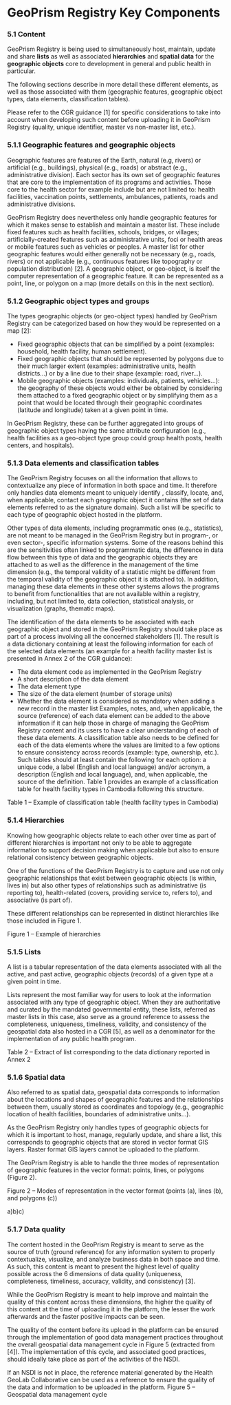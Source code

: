 # GeoPrism Registry Key Components

### 5.1 Content

GeoPrism Registry is being used to simultaneously host, maintain, update and share **lists** as well as associated **hierarchies** and **spatial data** for the **geographic objects** core to development in general and public health in particular.

The following sections describe in more detail these different elements, as well as those associated with them (geographic features, geographic object types, data elements, classification tables).

Please refer to the CGR guidance \[1] for specific considerations to take into account when developing such content before uploading it in GeoPrism Registry (quality, unique identifier, master vs non-master list, etc.).

### 5.1.1 Geographic features and geographic objects&#x20;

Geographic features are features of the Earth, natural (e.g, rivers) or artificial (e.g., buildings), physical (e.g., roads) or abstract (e.g., administrative division). Each sector has its own set of geographic features that are core to the implementation of its programs and activities. Those core to the health sector for example include but are not limited to: health facilities, vaccination points, settlements, ambulances, patients, roads and administrative divisions.

GeoPrism Registry does nevertheless only handle geographic features for which it makes sense to establish and maintain a master list. These include fixed features such as health facilities, schools, bridges, or villages; artificially-created features such as administrative units, foci or health areas or mobile features such as vehicles or peoples. A master list for other geographic features would either generally not be necessary (e.g., roads, rivers) or not applicable (e.g., continuous features like topography or population distribution) \[2]. A geographic object, or geo-object, is itself the computer representation of a geographic feature. It can be represented as a point, line, or polygon on a map (more details on this in the next section).&#x20;

### 5.1.2 Geographic object types and groups&#x20;

The types geographic objects (or geo-object types) handled by GeoPrism Registry can be categorized based on how they would be represented on a map \[2]:&#x20;

* Fixed geographic objects that can be simplified by a point (examples: household, health facility, human settlement).&#x20;
* Fixed geographic objects that should be represented by polygons due to their much larger extent (examples: administrative units, health districts...) or by a line due to their shape (example: road, river...).&#x20;
* Mobile geographic objects (examples: individuals, patients, vehicles...): the geography of these objects would either be obtained by considering them attached to a fixed geographic object or by simplifying them as a point that would be located through their geographic coordinates (latitude and longitude) taken at a given point in time.&#x20;

In GeoPrism Registry, these can be further aggregated into groups of geographic object types having the same attribute configuration (e.g., health facilities as a geo-object type group could group health posts, health centers, and hospitals).

### 5.1.3 Data elements and classification tables

The GeoPrism Registry focuses on all the information that allows to contextualize any piece of information in both space and time. It therefore only handles data elements meant to uniquely identify , classify, locate, and, when applicable, contact each geographic object it contains (the set of data elements referred to as the signature domain). Such a list will be specific to each type of geographic object hosted in the platform.

Other types of data elements, including programmatic ones (e.g., statistics), are not meant to be managed in the GeoPrism Registry but in program-, or even sector-, specific information systems. Some of the reasons behind this are the sensitivities often linked to programmatic data, the difference in data flow between this type of data and the geographic objects they are attached to as well as the difference in the management of the time dimension (e.g., the temporal validity of a statistic might be different from the temporal validity of the geographic object it is attached to). In addition, managing these data elements in these other systems allows the programs to benefit from functionalities that are not available within a registry, including, but not limited to, data collection, statistical analysis, or visualization (graphs, thematic maps).

The identification of the data elements to be associated with each geographic object and stored in the GeoPrism Registry should take place as part of a process involving all the concerned stakeholders \[1]. The result is a data dictionary containing at least the following information for each of the selected data elements (an example for a health facility master list is presented in Annex 2 of the CGR guidance):

* The data element code as implemented in the GeoPrism Registry&#x20;
* A short description of the data element&#x20;
* The data element type&#x20;
* The size of the data element (number of storage units)&#x20;
* Whether the data element is considered as mandatory when adding a new record in the master list Examples, notes, and, when applicable, the source (reference) of each data element can be added to the above information if it can help those in charge of managing the GeoPrism Registry content and its users to have a clear understanding of each of these data elements. A classification table also needs to be defined for each of the data elements where the values are limited to a few options to ensure consistency across records (example: type, ownership, etc.). Such tables should at least contain the following for each option: a unique code, a label (English and local language) and/or acronym, a description (English and local language), and, when applicable, the source of the definition. Table 1 provides an example of a classification table for health facility types in Cambodia following this structure.

Table 1 – Example of classification table (health facility types in Cambodia)

### 5.1.4 Hierarchies

Knowing how geographic objects relate to each other over time as part of different hierarchies is important not only to be able to aggregate information to support decision making when applicable but also to ensure relational consistency between geographic objects.

One of the functions of the GeoPrism Registry is to capture and use not only geographic relationships that exist between geographic objects (is within, lives in) but also other types of relationships such as administrative (is reporting to), health-related (covers, providing service to, refers to), and associative (is part of).

These different relationships can be represented in distinct hierarchies like those included in Figure 1.

Figure 1 – Example of hierarchies

### 5.1.5 Lists

A list is a tabular representation of the data elements associated with all the active, and past active, geographic objects (records) of a given type at a given point in time.

Lists represent the most familiar way for users to look at the information associated with any type of geographic object. When they are authoritative and curated by the mandated governmental entity, these lists, referred as master lists in this case, also serve as a ground reference to assess the completeness, uniqueness, timeliness, validity, and consistency of the geospatial data also hosted in a CGR \[5], as well as a denominator for the implementation of any public health program.

Table 2 – Extract of list corresponding to the data dictionary reported in Annex 2

### 5.1.6 Spatial data

Also referred to as spatial data, geospatial data corresponds to information about the locations and shapes of geographic features and the relationships between them, usually stored as coordinates and topology (e.g., geographic location of health facilities, boundaries of administrative units…).

As the GeoPrism Registry only handles types of geographic objects for which it is important to host, manage, regularly update, and share a list, this corresponds to geographic objects that are stored in vector format GIS layers. Raster format GIS layers cannot be uploaded to the platform.

The GeoPrism Registry is able to handle the three modes of representation of geographic features in the vector format: points, lines, or polygons (Figure 2).

Figure 2 – Modes of representation in the vector format (points (a), lines (b), and polygons (c))

a)b)c)

### 5.1.7 Data quality

The content hosted in the GeoPrism Registry is meant to serve as the source of truth (ground reference) for any information system to properly contextualize, visualize, and analyze business data in both space and time. As such, this content is meant to present the highest level of quality possible across the 6 dimensions of data quality (uniqueness, completeness, timeliness, accuracy, validity, and consistency) \[3].

While the GeoPrism Registry is meant to help improve and maintain the quality of this content across these dimensions, the higher the quality of this content at the time of uploading it in the platform, the lesser the work afterwards and the faster positive impacts can be seen.

The quality of the content before its upload in the platform can be ensured through the implementation of good data management practices throughout the overall geospatial data management cycle in Figure 5 (extracted from \[4]). The implementation of this cycle, and associated good practices, should ideally take place as part of the activities of the NSDI.

If an NSDI is not in place, the reference material generated by the Health GeoLab Collaborative can be used as a reference to ensure the quality of the data and information to be uploaded in the platform. Figure 5 – Geospatial data management cycle
